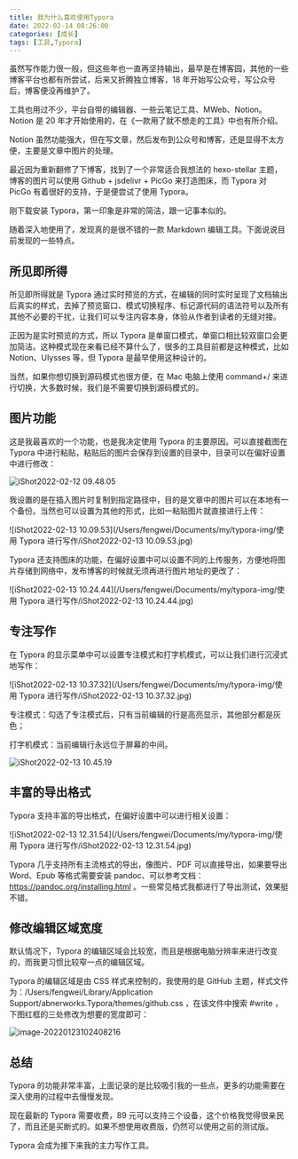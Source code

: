 ```yaml
---
title: 我为什么喜欢使用Typora
date: 2022-02-14 08:26:00
categories: [成长]
tags: [工具,Typora]
---
```


虽然写作能力很一般，但这些年也一直再坚持输出，最早是在博客园，其他的一些博客平台也都有所尝试，后来又折腾独立博客，18 年开始写公众号，写公众号后，博客便没再维护了。

工具也用过不少，平台自带的编辑器、一些云笔记工具、MWeb、Notion。Notion 是 20 年才开始使用的，在《一款用了就不想走的工具》中也有所介绍。

Notion 虽然功能强大，但在写文章，然后发布到公众号和博客，还是显得不太方便，主要是文章中图片的处理。

最近因为重新翻修了下博客，找到了一个非常适合我想法的 hexo-stellar 主题，博客的图片可以使用 Github + jsdelivr + PicGo 来打造图床，而 Typora 对 PicGo 有着很好的支持，于是便尝试了使用 Typora。

<!--more-->

刚下载安装 Typora，第一印象是非常的简洁，跟一记事本似的。

随着深入地使用了，发现真的是很不错的一款 Markdown 编辑工具。下面说说目前发现的一些特点。

## 所见即所得

所见即所得就是 Typora 通过实时预览的方式，在编辑的同时实时呈现了文档输出后真实的样式，去掉了预览窗口、模式切换程序、标记源代码的语法符号以及所有其他不必要的干扰，让我们可以专注内容本身，体验从作者到读者的无缝对接。

正因为是实时预览的方式，所以 Typora 是单窗口模式，单窗口相比较双窗口会更加简洁。这种模式现在来看已经不算什么了，很多的工具目前都是这种模式，比如 Notion、UIysses 等，但 Typora 是最早使用这种设计的。

当然，如果你想切换到源码模式也很方便，在 Mac 电脑上使用 command+/ 来进行切换，大多数时候，我们是不需要切换到源码模式的。

## 图片功能

这是我最喜欢的一个功能，也是我决定使用 Typora 的主要原因。可以直接截图在 Typora 中进行粘贴，粘贴后的图片会保存到设置的目录中，目录可以在偏好设置中进行修改：

![iShot2022-02-12 09.48.05](https://cdn.jsdelivr.net/gh/oec2003/hblog-images/img/202202120948404.jpg)

我设置的是在插入图片时复制到指定路径中，目的是文章中的图片可以在本地有一个备份。当然也可以设置为其他的形式，比如一粘贴图片就直接进行上传：

![iShot2022-02-13 10.09.53](/Users/fengwei/Documents/my/typora-img/使用 Typora 进行写作/iShot2022-02-13 10.09.53.jpg)

Typora 还支持图床的功能，在偏好设置中可以设置不同的上传服务，方便地将图片存储到网络中，发布博客的时候就无须再进行图片地址的更改了：

![iShot2022-02-13 10.24.44](/Users/fengwei/Documents/my/typora-img/使用 Typora 进行写作/iShot2022-02-13 10.24.44.jpg)

## 专注写作

在 Typora 的显示菜单中可以设置专注模式和打字机模式，可以让我们进行沉浸式地写作：

![iShot2022-02-13 10.37.32](/Users/fengwei/Documents/my/typora-img/使用 Typora 进行写作/iShot2022-02-13 10.37.32.jpg)

专注模式：勾选了专注模式后，只有当前编辑的行是高亮显示，其他部分都是灰色；

打字机模式：当前编辑行永远位于屏幕的中间。

![iShot2022-02-13 10.45.19](https://cdn.jsdelivr.net/gh/oec2003/hblog-images/img/202202131115073.jpg)

## 丰富的导出格式

Typora 支持丰富的导出格式，在偏好设置中可以进行相关设置：

![iShot2022-02-13 12.31.54](/Users/fengwei/Documents/my/typora-img/使用 Typora 进行写作/iShot2022-02-13 12.31.54.jpg)

Typora 几乎支持所有主流格式的导出，像图片、PDF 可以直接导出，如果要导出 Word、Epub 等格式需要安装 pandoc、可以参考文档：https://pandoc.org/installing.html 。一些常见格式我都进行了导出测试，效果挺不错。

## 修改编辑区域宽度

默认情况下，Typora 的编辑区域会比较宽，而且是根据电脑分辨率来进行改变的，而我更习惯比较窄一点的编辑区域。

Typora 的编辑区域是由 CSS 样式来控制的，我使用的是 GitHub 主题，样式文件为：/Users/fengwei/Library/Application Support/abnerworks.Typora/themes/github.css ，在该文件中搜索 #write ，下图红框的三处修改为想要的宽度即可：

![image-20220123102408216](https://cdn.jsdelivr.net/gh/oec2003/hblog-images/img/202202131841313.png)

## 总结

Typora 的功能非常丰富，上面记录的是比较吸引我的一些点，更多的功能需要在深入使用的过程中去慢慢发现。

现在最新的 Typora 需要收费，89 元可以支持三个设备，这个价格我觉得很亲民了，而且还是买断式的。如果不想使用收费版，仍然可以使用之前的测试版。

Typora 会成为接下来我的主力写作工具。
